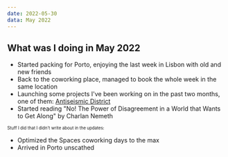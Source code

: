 ```yaml
---
date: 2022-05-30
data: May 2022
---
```


## What was I doing in May 2022

- Started packing for Porto, enjoying the last week in Lisbon with old and new friends
- Back to the coworking place, managed to book the whole week in the same location
- Launching some projects I've been working on in the past two months, one of them: [Antiseismic District](https://antiseismic.info)
- Started reading "No! The Power of Disagreement in a World that Wants to Get Along" by Charlan Nemeth

<sub><sup>Stuff I did that I didn't write about in the updates:</sup></sub>
- Optimized the Spaces coworking days to the max
- Arrived in Porto unscathed

